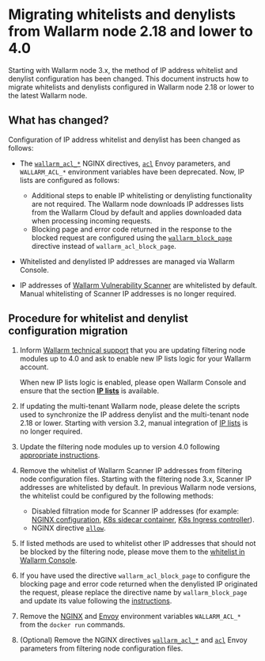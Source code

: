 # Migrating whitelists and denylists from Wallarm node 2.18 and lower to 4.0

Starting with Wallarm node 3.x, the method of IP address whitelist and denylist configuration has been changed. This document instructs how to migrate whitelists and denylists configured in Wallarm node 2.18 or lower to the latest Wallarm node.

## What has changed?

Configuration of IP address whitelist and denylist has been changed as follows:

* The [`wallarm_acl_*`](/2.18/admin-en/configure-parameters-en/#wallarm_acl) NGINX directives, [`acl`](/2.18/admin-en/configuration-guides/envoy/fine-tuning/#ip-denylisting-settings) Envoy parameters, and `WALLARM_ACL_*` environment variables have been deprecated. Now, IP lists are configured as follows:

    * Additional steps to enable IP whitelisting or denylisting functionality are not required. The Wallarm node downloads IP addresses lists from the Wallarm Cloud by default and applies downloaded data when processing incoming requests.
    * Blocking page and error code returned in the response to the blocked request are configured using the [`wallarm_block_page`](../admin-en/configure-parameters-en.md#wallarm_block_page) directive instead of `wallarm_acl_block_page`.
* Whitelisted and denylisted IP addresses are managed via Wallarm Console.
* IP addresses of [Wallarm Vulnerability Scanner](../about-wallarm-waf/detecting-vulnerabilities.md#vulnerability-scanner) are whitelisted by default. Manual whitelisting of Scanner IP addresses is no longer required.

## Procedure for whitelist and denylist configuration migration

1. Inform [Wallarm technical support](mailto:support@wallarm.com) that you are updating filtering node modules up to 4.0 and ask to enable new IP lists logic for your Wallarm account.

    When new IP lists logic is enabled, please open Wallarm Console and ensure that the section [**IP lists**](../user-guides/ip-lists/overview.md) is available.
2. If updating the multi-tenant Wallarm node, please delete the scripts used to synchronize the IP address denylist and the multi-tenant node 2.18 or lower. Starting with version 3.2, manual integration of [IP lists](../user-guides/ip-lists/overview.md) is no longer required. 
3. Update the filtering node modules up to version 4.0 following [appropriate instructions](general-recommendations.md#update-process).
4. Remove the whitelist of Wallarm Scanner IP addresses from filtering node configuration files. Starting with the filtering node 3.x, Scanner IP addresses are whitelisted by default. In previous Wallarm node versions, the whitelist could be configured by the following methods:

    * Disabled filtration mode for Scanner IP addresses (for example: [NGINX configuration](/2.18/admin-en/scanner-ips-whitelisting/), [K8s sidecar container](/2.18/admin-en/installation-guides/kubernetes/wallarm-sidecar-container-helm/#step-1-creating-wallarm-configmap), [K8s Ingress controller](/2.18/admin-en/configuration-guides/wallarm-ingress-controller/best-practices/whitelist-wallarm-ip-addresses/)).
    * NGINX directive [`allow`](https://nginx.org/en/docs/http/ngx_http_access_module.html#allow).
5. If listed methods are used to whitelist other IP addresses that should not be blocked by the filtering node, please move them to the [whitelist in Wallarm Console](../user-guides/ip-lists/whitelist.md).
6. If you have used the directive `wallarm_acl_block_page` to configure the blocking page and error code returned when the denylisted IP originated the request, please replace the directive name by `wallarm_block_page` and update its value following the [instructions](../admin-en/configuration-guides/configure-block-page-and-code.md).
7. Remove the [NGINX](../admin-en/installation-docker-en.md) and [Envoy](../admin-en/installation-guides/envoy/envoy-docker.md) environment variables `WALLARM_ACL_*` from the `docker run` commands.
8. (Optional) Remove the NGINX directives [`wallarm_acl_*`](/2.18/admin-en/configure-parameters-en/#wallarm_acl) and [`acl`](/2.18/admin-en/configuration-guides/envoy/fine-tuning/#ip-denylisting-settings) Envoy parameters from filtering node configuration files.